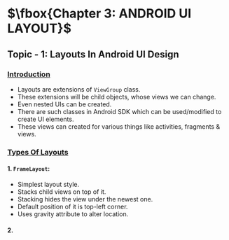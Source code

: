 # $\fbox{Chapter 3: ANDROID UI LAYOUT}$





## **Topic - 1: Layouts In Android UI Design**

### <u>Introduction</u>

- Layouts are extensions of `ViewGroup` class.
- These extensions will be child objects, whose views we can change.
- Even nested UIs can be created.
- There are such classes in Android SDK which can be used/modified to create UI elements.
- These views can created for various things like activities, fragments & views.


### <u>Types Of Layouts</u>

#### 1. `FrameLayout`:

- Simplest layout style.
- Stacks child views on top of it.
- Stacking hides the view under the newest one.
- Default position of it is top-left corner.
- Uses gravity attribute to alter location.

#### 2.